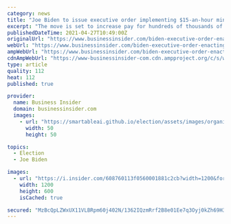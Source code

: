 ```yaml
---
category: news
title: "Joe Biden to issue executive order implementing $15-an-hour minimum wage for federal contractors"
excerpt: "The move is set to increase pay for hundreds of thousands of workers on government contracts by the end of March 2022."
publishedDateTime: 2021-04-27T10:49:00Z
originalUrl: "https://www.businessinsider.com/biden-executive-order-enacting-minimum-wage-federal-contractors-2021-4"
webUrl: "https://www.businessinsider.com/biden-executive-order-enacting-minimum-wage-federal-contractors-2021-4"
ampWebUrl: "https://www.businessinsider.com/biden-executive-order-enacting-minimum-wage-federal-contractors-2021-4?amp"
cdnAmpWebUrl: "https://www-businessinsider-com.cdn.ampproject.org/c/s/www.businessinsider.com/biden-executive-order-enacting-minimum-wage-federal-contractors-2021-4?amp"
type: article
quality: 112
heat: 112
published: true

provider:
  name: Business Insider
  domain: businessinsider.com
  images:
    - url: "https://smartableai.github.io/election/assets/images/organizations/businessinsider.com-50x50.jpg"
      width: 50
      height: 50

topics:
  - Election
  - Joe Biden

images:
  - url: "https://i.insider.com/608760113f0560001881c2cb?width=1200&format=jpeg"
    width: 1200
    height: 600
    isCached: true

secured: "MzBcQpLZWxUX11VLBRpm60j402N/1362IQzmRrf2B8e01Ee7q3Oyj0kZh69H3zEcnnOVWshekoIQ9P6CErzXe7y943N283zQRGMoEklRm6ojHr0t5b5Gpb2n3LjoVeKdm31M0Q89Tf04I1ST9sjkh4HIC7u/38MB0jnsRlnO7cBVt2RLsfy0ESaQWCIASRPwXlAGQnWCHcR8R6y3L9ZBO/76IzGp0DUDH7A6lijwJlUJZ8XCnBX4JQXvZoH3vGWDDe/qrhd82+wBRjGhoC9JDVx7ReLOsp5bfF+sBY7xLn6m/qoyRzrc/TCxYMD0jPDkKWdX/fmdzSZVvBpMNlfY+2B9SlZgkOhzCiDAkg8yRnA=;quSii+RuelcNP02Qb0sPhA=="
---
```


